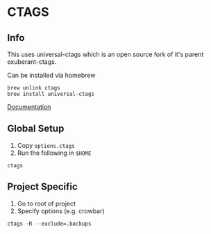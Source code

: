 # CTAGS

## Info

This uses universal-ctags which is an open source fork of it's parent exuberant-ctags.

Can be installed via homebrew

```
brew unlink ctags
brew install universal-ctags
```

[Documentation](https://docs.ctags.io/en/latest/index.html)

## Global Setup

1. Copy `options.ctags`
2. Run the following in `$HOME`

```
ctags
```

## Project Specific

1. Go to root of project
2. Specify options (e.g. crowbar)

```
ctags -R --exclude=.backups
```
